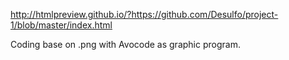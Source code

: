 http://htmlpreview.github.io/?https://github.com/Desulfo/project-1/blob/master/index.html

Coding base on .png with Avocode as graphic program. 
